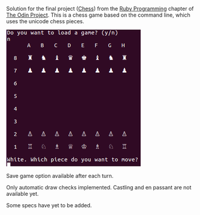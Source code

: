 Solution for the final project ([Chess](http://www.theodinproject.com/courses/ruby-programming/lessons/ruby-final-project?ref=lc-pb)) from the [Ruby Programming](http://www.theodinproject.com/courses/ruby-programming) chapter of [The Odin Project](http://www.theodinproject.com/home).
This is a chess game based on the command line, which uses the unicode chess pieces.

![Alt text](chess_screen.png?raw=true "New game screenshot")

Save game option available after each turn.  

Only automatic draw checks implemented. Castling and en passant are not available yet.  

Some specs have yet to be added.